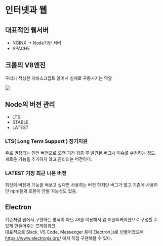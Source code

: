 # 인터넷과 웹

## 대표적인 웹서버 
- NGINX  →  Node기반 서버
- APACHE 

## 크롬의 V8엔진
우리가 작성한 자바스크립트 읽어서 실제로 구동시키는 역할

<img src='https://img1.daumcdn.net/thumb/R1280x0/?scode=mtistory2&fname=https%3A%2F%2Fblog.kakaocdn.net%2Fdn%2Fy2Am1%2FbtqxNVMzdwl%2F4Jd5tVGPDWlRriCBk0QHzK%2Fimg.png'/>

## Node의 버전 관리
- LTS
- STABLE
- LATEST

### LTS( Long Term Support ) 장기지원
주로 권장되는 안전 버전으로 오랜 기간 검증 후 발견된 버그나 이슈를 수정하는 정도.<br/>
새로운 기능을 추가하지 않고 관리되는 버전이다.

### LATEST 가장 최근 나온 버전
최신의 버전과 기능을 써보고 싶다면 사용하는 버전 하지만 버그가 많고 기존에 사용하던 npm들과
호환이 안될 가능성도 있음. 

## Electron
기존처럼 웹에서 구현하는 방식이 아닌 JS를 이용해서 앱 어플리케이션으로 구성할 수 있게 만들어주는 프레임워크.<br/>
대표적으로 Slack, VS Code, Messenger 등이 Electron.js로 만들어졌으며<br/>
 https://www.electronjs.org/ 에서 직접 구현해볼 수 있다.